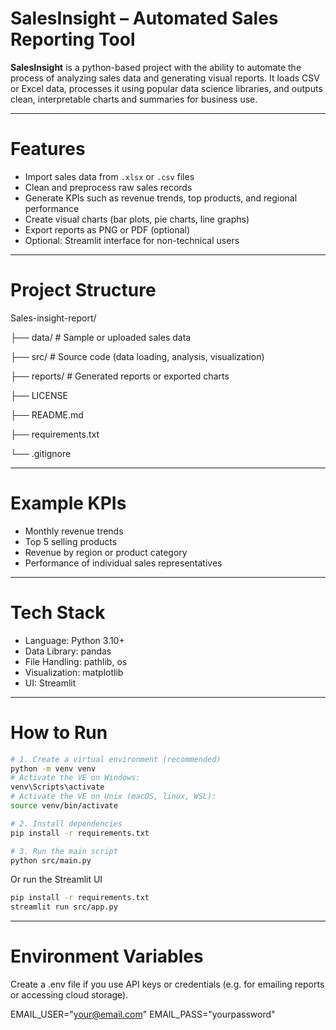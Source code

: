 # SalesInsight – Automated Sales Reporting Tool

**SalesInsight** is a python-based project with the ability to automate the process of analyzing sales data and generating visual reports. It loads CSV or Excel data, processes it using popular data science libraries, and outputs clean, interpretable charts and summaries for business use.

---------

# Features

- Import sales data from `.xlsx` or `.csv` files  
- Clean and preprocess raw sales records  
- Generate KPIs such as revenue trends, top products, and regional performance  
- Create visual charts (bar plots, pie charts, line graphs)  
- Export reports as PNG or PDF (optional)  
- Optional: Streamlit interface for non-technical users

---

# Project Structure

Sales-insight-report/

├── data/      # Sample or uploaded sales data

├── src/       # Source code (data loading, analysis, visualization)

├── reports/   # Generated reports or exported charts

├── LICENSE

├── README.md

├── requirements.txt

└── .gitignore

---

# Example KPIs

- Monthly revenue trends
- Top 5 selling products
- Revenue by region or product category
- Performance of individual sales representatives

---

# Tech Stack

- Language:      Python 3.10+
- Data Library:  pandas
- File Handling: pathlib, os
- Visualization: matplotlib
- UI:            Streamlit

---

# How to Run

```bash
# 1. Create a virtual environment (recommended)
python -m venv venv
# Activate the VE on Windows:
venv\Scripts\activate
# Activate the VE on Unix (macOS, linux, WSL):
source venv/bin/activate   

# 2. Install dependencies
pip install -r requirements.txt

# 3. Run the main script
python src/main.py
```

Or run the Streamlit UI

```bash
pip install -r requirements.txt
streamlit run src/app.py
```

---

# Environment Variables
Create a .env file if you use API keys or credentials (e.g. for emailing reports or accessing cloud storage).

EMAIL_USER="your@email.com"
EMAIL_PASS="yourpassword"

